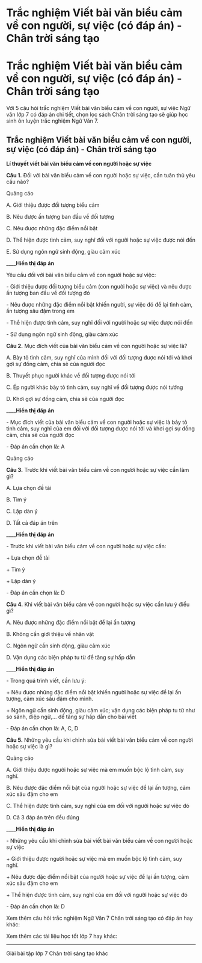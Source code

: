 # Trắc nghiệm Viết bài văn biểu cảm về con người, sự việc (có đáp án) - Chân trời sáng tạo

# Trắc nghiệm Viết bài văn biểu cảm về con người, sự việc (có đáp án) - Chân trời sáng tạo

Với 5 câu hỏi trắc nghiệm Viết bài văn biểu cảm về con người, sự việc Ngữ văn lớp 7 có đáp án chi tiết, chọn lọc sách Chân trời sáng tạo sẽ giúp học sinh ôn luyện trắc nghiệm Ngữ Văn 7.

## Trắc nghiệm Viết bài văn biểu cảm về con người, sự việc (có đáp án) - Chân trời sáng tạo

**Lí thuyết viết bài văn biểu cảm về con người hoặc sự việc**

**Câu 1.** Đối với bài văn biểu cảm về con người hoặc sự việc, cần tuân thủ yêu cầu nào?

Quảng cáo

A. Giới thiệu được đối tượng biểu cảm

B. Nêu được ấn tượng ban đầu về đối tượng

C. Nêu được những đặc điểm nổi bật

D. Thể hiện được tình cảm, suy nghĩ đối với người hoặc sự việc được nói đến

E. Sử dụng ngôn ngữ sinh động, giàu cảm xúc

____**Hiển thị đáp án**

Yêu cầu đối với bài văn biểu cảm về con người hoặc sự việc:

\- Giới thiệu được đối tượng biểu cảm (con người hoặc sự việc) và nêu được ấn tượng ban đầu về đối tượng đó

\- Nêu được những đặc điểm nổi bật khiến người, sự việc đó để lại tình cảm, ấn tượng sâu đậm trong em

\- Thể hiện được tình cảm, suy nghĩ đối với người hoặc sự việc được nói đến

\- Sử dụng ngôn ngữ sinh động, giàu cảm xúc

**Câu 2.** Mục đích viết của bài văn biểu cảm về con người hoặc sự việc là?

A. Bày tỏ tình cảm, suy nghĩ của mình đối với đối tượng được nói tới và khơi gợi sự đồng cảm, chia sẻ của người đọc

B. Thuyết phục người khác về đối tượng được nói tới

C. Ép người khác bày tỏ tình cảm, suy nghĩ về đối tượng được nói tướng

D. Khơi gợi sự đồng cảm, chia sẻ của người đọc

____**Hiển thị đáp án**

\- Mục đích viết của bài văn biểu cảm về con người hoặc sự việc là bảy tỏ tình cảm, suy nghĩ của em đối với đối tượng được nói tới và khơi gợi sự đồng cảm, chia sẻ của người đọc

\- Đáp án cần chọn là: A

Quảng cáo

**Câu 3.** Trước khi viết bài văn biểu cảm về con người hoặc sự việc cần làm gì?

A. Lựa chọn đề tài

B. Tìm ý

C. Lập dàn ý

D. Tất cả đáp án trên

____**Hiển thị đáp án**

\- Trước khi viết bài văn biểu cảm về con người hoặc sự việc cần:

\+ Lựa chọn đề tài

\+ Tìm ý

\+ Lập dàn ý 

\- Đáp án cần chọn là: D

**Câu 4.** Khi viết bài văn biểu cảm về con người hoặc sự việc cần lưu ý điều gì?

A. Nêu được những đặc điểm nổi bật để lại ấn tượng

B. Không cần giới thiệu về nhân vật

C. Ngôn ngữ cần sinh động, giàu cảm xúc

D. Vận dụng các biện pháp tu từ để tăng sự hấp dẫn

____**Hiển thị đáp án**

\- Trong quá trình viết, cần lưu ý:

\+ Nêu được những đặc điểm nổi bật khiến người hoặc sự việc để lại ấn tượng, cảm xúc sâu đậm cho mình.

\+ Ngôn ngữ cần sinh động, giàu cảm xúc; vận dụng các biện pháp tu từ như so sánh, điệp ngữ,… để tăng sự hấp dẫn cho bài viết

\- Đáp án cần chọn là: A, C, D

**Câu 5.** Những yêu cầu khi chỉnh sửa bài viết bài văn biểu cảm về con người hoặc sự việc là gì?

Quảng cáo

A. Giới thiệu được người hoặc sự việc mà em muốn bộc lộ tình cảm, suy nghĩ.

B. Nêu được đặc điểm nổi bật của người hoặc sự việc để lại ấn tượng, cảm xúc sâu đậm cho em

C. Thể hiện được tình cảm, suy nghĩ của em đối với người hoặc sự việc đó

D. Cả 3 đáp án trên đều đúng

____**Hiển thị đáp án**

\- Những yêu cầu khi chỉnh sửa bài viết bài văn biểu cảm về con người hoặc sự việc 

\+ Giới thiệu được người hoặc sự việc mà em muốn bộc lộ tình cảm, suy nghĩ.

\+ Nêu được đặc điểm nổi bật của người hoặc sự việc để lại ấn tượng, cảm xúc sâu đậm cho em

\+ Thể hiện được tình cảm, suy nghĩ của em đối với người hoặc sự việc đó

\- Đáp án cần chọn là: D

Xem thêm câu hỏi trắc nghiệm Ngữ Văn 7 Chân trời sáng tạo có đáp án hay khác:

Xem thêm các tài liệu học tốt lớp 7 hay khác:

* * *

Giải bài tập lớp 7 Chân trời sáng tạo khác
